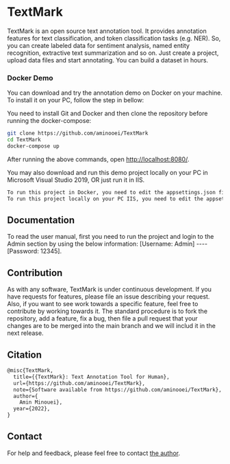 # TextMark

TextMark is an open source text annotation tool. It provides annotation features for text classification, and token classification tasks (e.g. NER). So, you can create labeled data for sentiment analysis, named entity recognition, extractive text summarization and so on. Just create a project, upload data files and start annotating. You can build a dataset in hours.

### Docker Demo

You can download and try the annotation demo on Docker on your machine. To install it on your PC, follow the step in bellow: 

You need to install Git and Docker and then clone the repository before running the docker-compose:

```bash
git clone https://github.com/aminooei/TextMark
cd TextMark
docker-compose up
```
After running the above commands, open <http://localhost:8080/>.


You may also download and run this demo project locally on your PC in Microsoft Visual Studio 2019, OR just run it in IIS.

```bash
To run this project in Docker, you need to edit the appsettings.json file and uncomment the "Connection String for Docker".
To run this project locally on your PC IIS, you need to edit the appsettings.json file and uncomment the "Connection String for PC".
```

## Documentation

To read the user manual, first you need to run the project and login to the Admin section by using the below information: 
[Username: Admin] ---- [Password: 12345]. 


## Contribution

As with any software, TextMark is under continuous development. If you have requests for features, please file an issue describing your request. Also, if you want to see work towards a specific feature, feel free to contribute by working towards it. The standard procedure is to fork the repository, add a feature, fix a bug, then file a pull request that your changes are to be merged into the main branch and we will includ it in the next release.



## Citation

```tex
@misc{TextMark,
  title={{TextMark}: Text Annotation Tool for Human},
  url={https://github.com/aminooei/TextMark},
  note={Software available from https://github.com/aminooei/TextMark},
  author={
    Amin Minouei},
  year={2022},
}
```

## Contact

For help and feedback, please feel free to contact [the author](https://github.com/aminooei).
